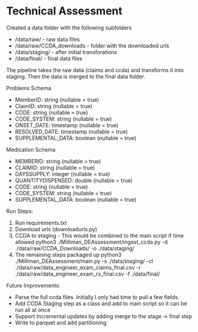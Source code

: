 # Technical Assessment

Created a data folder with the following subfolders
- /data/raw/ - raw data files
- /data/raw/CCDA_downloads - folder with the downloaded  urls
- /data/staging/ - after initial transforations
- /data/final/ - final data files

The pipeline takes the raw data (claims and ccda) and transforms it into staging. Then the data is merged to the final data folder.

Problems Schema
- MemberID: string (nullable = true)
- ClaimID: string (nullable = true)
- CODE: string (nullable = true)
- CODE_SYSTEM: string (nullable = true)
- ONSET_DATE: timestamp (nullable = true)
- RESOLVED_DATE: timestamp (nullable = true)
- SUPPLEMENTAL_DATA: boolean (nullable = true)

Medication Schema
- MEMBERID: string (nullable = true)
- CLAIMID: string (nullable = true)
- DAYSSUPPLY: integer (nullable = true)
- QUANTITYDISPENSED: double (nullable = true)
- CODE: string (nullable = true)
- CODE_SYSTEM: string (nullable = true)
- SUPPLEMENTAL_DATA: boolean (nullable = true)


Run Steps:
1. Run requirements.txt
2. Download urls (downloadurls.py)
3. CCDA to staging - This would be combined to the main script if time allowed
python3 ./Milliman_DEAssessment/ingest_ccda.py -d ./data/raw/CCDA_Downloads/ -o ./data/staging/ 
4. The remaining steps packaged up
python3 ./Milliman_DEAssessment/main.py  -s ./data/staging/ -cl ./data/raw/data_engineer_exam_claims_final.csv -r ./data/raw/data_engineer_exam_rx_final.csv -f ./data/final/


Future Improvements:
- Parse the full ccda files. Initially I only had time to pull a few fields. 
- Add CCDA Staging step as a class and add to main script so it can be run all at once
- Support Incremental updates by adding merge to the stage -> final step
- Write to parquet and add partitioning